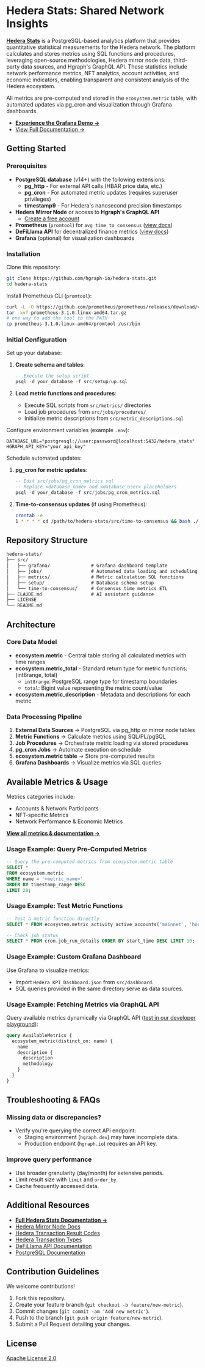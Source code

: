 # Hedera Stats: Shared Network Insights

**[Hedera Stats](https://docs.hgraph.com/hedera-stats/introduction)** is a PostgreSQL-based analytics platform that provides quantitative statistical measurements for the Hedera network. The platform calculates and stores metrics using SQL functions and procedures, leveraging open-source methodologies, Hedera mirror node data, third-party data sources, and Hgraph's GraphQL API. These statistics include network performance metrics, NFT analytics, account activities, and economic indicators, enabling transparent and consistent analysis of the Hedera ecosystem.

All metrics are pre-computed and stored in the `ecosystem.metric` table, with automated updates via pg_cron and visualization through Grafana dashboards.

- **[Experience the Grafana Demo →](https://hederastats.com)**
- [View Full Documentation →](https://docs.hgraph.com/hedera-stats)

## Getting Started

### Prerequisites

- **PostgreSQL database** (v14+) with the following extensions:
  - **pg_http** - For external API calls (HBAR price data, etc.)
  - **pg_cron** - For automated metric updates (requires superuser privileges)
  - **timestamp9** - For Hedera's nanosecond precision timestamps
- **Hedera Mirror Node** or access to **Hgraph's GraphQL API**
  - [Create a free account](https://hgraph.com/hedera)
- **Prometheus** (`promtool`) for `avg_time_to_consensus` ([view docs](https://prometheus.io/docs/introduction/overview/))
- **DeFiLlama API** for decentralized finance metrics ([view docs](https://defillama.com/docs/api))
- **Grafana** (optional) for visualization dashboards

### Installation

Clone this repository:

```bash
git clone https://github.com/hgraph-io/hedera-stats.git
cd hedera-stats
```

Install Prometheus CLI (`promtool`):

```bash
curl -L -O https://github.com/prometheus/prometheus/releases/download/v3.1.0/prometheus-3.1.0.linux-amd64.tar.gz
tar -xvf prometheus-3.1.0.linux-amd64.tar.gz
# one way to add the tool to the PATH
cp prometheus-3.1.0.linux-amd64/promtool /usr/bin
```

### Initial Configuration

Set up your database:

1. **Create schema and tables**:
   ```sql
   -- Execute the setup script
   psql -d your_database -f src/setup/up.sql
   ```

2. **Load metric functions and procedures**:
   - Execute SQL scripts from `src/metrics/` directories
   - Load job procedures from `src/jobs/procedures/`
   - Initialize metric descriptions from `src/metric_descriptions.sql`

Configure environment variables (example `.env`):

```env
DATABASE_URL="postgresql://user:password@localhost:5432/hedera_stats"
HGRAPH_API_KEY="your_api_key"
```

Schedule automated updates:

1. **pg_cron for metric updates**:
   ```sql
   -- Edit src/jobs/pg_cron_metrics.sql
   -- Replace <database_name> and <database_user> placeholders
   psql -d your_database -f src/jobs/pg_cron_metrics.sql
   ```

2. **Time-to-consensus updates** (if using Prometheus):
   ```bash
   crontab -e
   1 * * * * cd /path/to/hedera-stats/src/time-to-consensus && bash ./run.sh >> ./.raw/cron.log 2>&1
   ```

## Repository Structure

```markdown
hedera-stats/
├── src/
│   ├── grafana/               # Grafana dashboard template
│   ├── jobs/                  # Automated data loading and scheduling
│   ├── metrics/               # Metric calculation SQL functions
│   ├── setup/                 # Database schema setup
│   └── time-to-consensus/     # Consensus time metrics ETL
├── CLAUDE.md                  # AI assistant guidance
├── LICENSE
└── README.md
```

## Architecture

### Core Data Model

- **ecosystem.metric** - Central table storing all calculated metrics with time ranges
- **ecosystem.metric_total** - Standard return type for metric functions: (int8range, total)
  - `int8range`: PostgreSQL range type for timestamp boundaries
  - `total`: Bigint value representing the metric count/value
- **ecosystem.metric_description** - Metadata and descriptions for each metric

### Data Processing Pipeline

1. **External Data Sources** → PostgreSQL via pg_http or mirror node tables
2. **Metric Functions** → Calculate metrics using SQL/PL/pgSQL
3. **Job Procedures** → Orchestrate metric loading via stored procedures
4. **pg_cron Jobs** → Automate execution on schedule
5. **ecosystem.metric table** → Store pre-computed results
6. **Grafana Dashboards** → Visualize metrics via SQL queries

## Available Metrics & Usage

Metrics categories include:

- Accounts & Network Participants
- NFT-specific Metrics
- Network Performance & Economic Metrics

[**View all metrics & documentation →**](https://docs.hgraph.com/category/hedera-stats)

### Usage Example: Query Pre-Computed Metrics

```sql
-- Query the pre-computed metrics from ecosystem.metric table
SELECT *
FROM ecosystem.metric
WHERE name = '<metric_name>'
ORDER BY timestamp_range DESC
LIMIT 20;
```

### Usage Example: Test Metric Functions

```sql
-- Test a metric function directly
SELECT * FROM ecosystem.metric_activity_active_accounts('mainnet', 'hour');

-- Check job status
SELECT * FROM cron.job_run_details ORDER BY start_time DESC LIMIT 10;
```

### Usage Example: Custom Grafana Dashboard

Use Grafana to visualize metrics:

- Import `Hedera_KPI_Dashboard.json` from `src/dashboard`.
- SQL queries provided in the same directory serve as data sources.

### Usage Example: Fetching Metrics via GraphQL API

Query available metrics dynamically via GraphQL API ([test in our developer playground](https://dashboard.hgraph.com)):

```graphql
query AvailableMetrics {
  ecosystem_metric(distinct_on: name) {
    name
    description {
      description
      methodology
    }
  }
}
```

## Troubleshooting & FAQs

### Missing data or discrepancies?

- Verify you're querying the correct API endpoint:
  - Staging environment (`hgraph.dev`) may have incomplete data.
  - Production endpoint (`hgraph.io`) requires an API key.

### Improve query performance

- Use broader granularity (day/month) for extensive periods.
- Limit result size with `limit` and `order_by`.
- Cache frequently accessed data.

## Additional Resources

- [**Full Hedera Stats Documentation →**](https://docs.hgraph.com/category/hedera-stats)
- [Hedera Mirror Node Docs](https://docs.hedera.com/hedera/core-concepts/mirror-nodes)
- [Hedera Transaction Result Codes](https://github.com/hashgraph/hedera-mirror-node/blob/main/hedera-mirror-rest/model/transactionResult.js)
- [Hedera Transaction Types](https://github.com/hashgraph/hedera-mirror-node/blob/main/hedera-mirror-rest/model/transactionType.js)
- [DeFiLlama API Documentation](https://defillama.com/docs/api)
- [PostgreSQL Documentation](https://www.postgresql.org/docs/current/)

## Contribution Guidelines

We welcome contributions!

1. Fork this repository.
2. Create your feature branch (`git checkout -b feature/new-metric`).
3. Commit changes (`git commit -am 'Add new metric'`).
4. Push to the branch (`git push origin feature/new-metric`).
5. Submit a Pull Request detailing your changes.

## License

[Apache License 2.0](https://github.com/hgraph-io/hedera-stats/blob/main/LICENSE)
